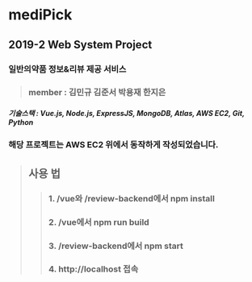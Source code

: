 mediPick
========
2019-2 Web System Project 
-----------------------------
### 일반의약품 정보&리뷰 제공 서비스
>### member : 김민규 김준서 박용재 한지은

##### 기술스택 : Vue.js, Node.js, ExpressJS, MongoDB, Atlas, AWS EC2, Git, Python


### 해당 프로젝트는 AWS EC2 위에서 동작하게 작성되었습니다.

>## 사용 법
> >### 1. /vue와 /review-backend에서 npm install
> >### 2. /vue에서 npm run build
> >### 3. /review-backend에서 npm start
> >### 4. http://localhost 접속
